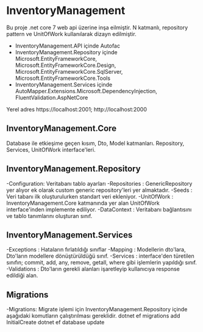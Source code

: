 # InventoryManagement

Bu proje .net core 7 web api üzerine inşa eilmiştir. N katmanlı, repository pattern ve UnitOfWork kullanılarak dizayn edilmiştir.
- InventoryManagement.API içinde Autofac
- InventoryManagement.Repository içinde Microsoft.EntityFrameworkCore, Microsoft.EntityFrameworkCore.Design, Microsoft.EntityFrameworkCore.SqlServer, Microsoft.EntityFrameworkCore.Tools
- InventoryManagement.Services içinde AutoMapper.Extensions.Microsoft.DependencyInjection, FluentValidation.AspNetCore

Yerel adres
https://localhost:2001;
http://localhost:2000

## InventoryManagement.Core
Database ile etkieşime geçen kısım, Dto, Model katmanları. Repository, Services, UnitOfWork interface'leri.


## InventoryManagement.Repository
-Configuration: Veritabanı tablo ayarları
-Repositories : GenericRepository yer alıyor ek olarak custom generic repository'leri yer almaktadır.
-Seeds        : Veri tabanı ilk oluşturulurken standart veri ekleniyor.
-UnitOfWork   : InventoryManagement.Core katmanında yer alan UnitOfWork interface'inden implemente ediliyor.
-DataContext  : Veritabanı bağlantısını ve tablo tanımlarını oluşturan sınıf.


## InventoryManagement.Services
-Exceptions   : Hataların fırlatıldığı sınıflar
-Mapping      : Modellerin dto'lara, Dto'ların modellere dönüştürüldüğü sınıf.
-Services     : interface'den türetilen sınıfın; commit, add, any, remove, getall, where gibi işlemlerin yapıldığı sınıf.
-Validations  : Dto'ların gerekli alanları işaretleyip kullanıcıya response edildiği alan.


## Migrations 
-Migrations: Migrate işlemi için InventoryManagement.Repository içinde aşağıdaki komutların çalıştırılması gereklidir.
dotnet ef migrations add InitialCreate
dotnet ef database update